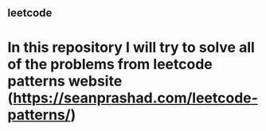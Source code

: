 ## leetcode
# In this repository I will try to solve all of the problems from leetcode patterns website (https://seanprashad.com/leetcode-patterns/) 
